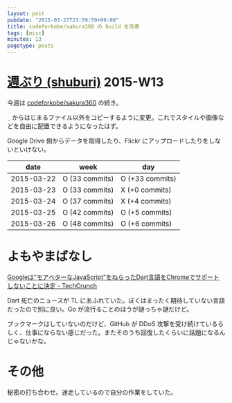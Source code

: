 ```yaml
---
layout: post
pubdate: "2015-03-27T23:59:59+09:00"
title: codeforkobe/sakura360 の build を改善
tags: [misc]
minutes: 13
pagetype: posts
---
```

# [週ぶり (shuburi)][shuburi] 2015-W13

今週は [codeforkobe/sakura360][] の続き。

`_` からはじまるファイル以外をコピーするように変更。これでスタイルや画像などを自由に配置できるようになったはず。

Google Drive 側からデータを取得したり、Flickr にアップロードしたりをしないといけない。

date       | week           | day
-----------|----------------|-----------------
2015-03-22 | O (33 commits) | O (+33 commits)
2015-03-23 | O (33 commits) | X (+0 commits)
2015-03-24 | O (37 commits) | X (+4 commits)
2015-03-25 | O (42 commits) | O (+5 commits)
2015-03-26 | O (48 commits) | O (+6 commits)

# よもやまばなし

[Googleは“モアベターなJavaScript”をねらったDart言語をChromeでサポートしないことに決定 - TechCrunch](http://jp.techcrunch.com/2015/03/26/20150325google-will-not-integrate-its-dart-programming-language-into-chrome/)

Dart 死亡のニュースが TL にあふれていた。ぼくはまったく期待していない言語だったので別に良い。Go が流行ることのほうが謎っちゃ謎だけど。

ブックマークはしていないのだけど、GitHub が DDoS 攻撃を受け続けているらしく、仕事にならない感じだった。またそのうち回復したくらいに話題になるんじゃないかな。

# その他

秘密の打ち合わせ。迷走しているので自分の作業をしていた。

[shuburi]: http://shuburi.org
[codeforkobe/sakura360]: https://github.com/codeforkobe/sakura360
